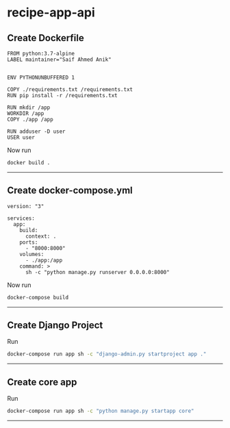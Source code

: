# recipe-app-api

## Create Dockerfile

```docker
FROM python:3.7-alpine
LABEL maintainer="Saif Ahmed Anik"


ENV PYTHONUNBUFFERED 1

COPY ./requirements.txt /requirements.txt
RUN pip install -r /requirements.txt

RUN mkdir /app
WORKDIR /app
COPY ./app /app

RUN adduser -D user
USER user
```

Now run

```bash
docker build .
```

---

## Create docker-compose.yml

```docker
version: "3"

services:
  app:
    build:
      context: .
    ports:
      - "8000:8000"
    volumes:
      - ./app:/app
    command: >
      sh -c "python manage.py runserver 0.0.0.0:8000"
```

Now run

```bash
docker-compose build
```

---

## Create Django Project

Run

```bash
docker-compose run app sh -c "django-admin.py startproject app ."
```

---

## Create core app

Run

```bash
docker-compose run app sh -c "python manage.py startapp core"
```

---

